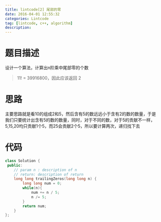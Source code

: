 ```yaml
---
title: lintcode[2] 尾部的零
date: 2016-04-01 12:55:32
categories: Lintcode
tag: [lintcode, c++, algorithm]
description:
---
```


# 题目描述
设计一个算法，计算出n阶乘中尾部零的个数

> 11! = 39916800，因此应该返回 2
<!--more-->

# 思路
主要思路就是看10的组成2和5，然后含有5的数远远小于含有2的数的数量，于是我们只要统计出含有5的数的数量，同时，对于不同的数，对于5的贡献不一样，5,15,20均只贡献1个5，而25会贡献2个5，所以要计算两次，递归找下去

# 代码

```c++
class Solution {
 public:
    // param n : description of n
    // return: description of return 
    long long trailingZeros(long long n) {
        long long num = 0;
        while(n){
            num += n / 5;
            n /= 5;  
        }
        return num;
    }
};
```	